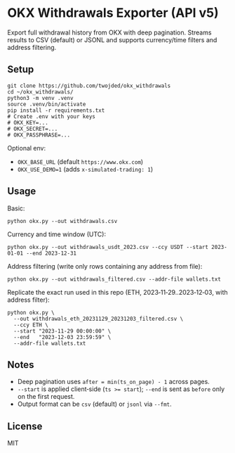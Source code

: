 # OKX Withdrawals Exporter (API v5)

Export full withdrawal history from OKX with deep pagination. Streams results to CSV (default) or JSONL and supports currency/time filters and address filtering.

## Setup
```
git clone https://github.com/twojded/okx_withdrawals
cd ~/okx_withdrawals/
python3 -m venv .venv
source .venv/bin/activate
pip install -r requirements.txt
# Create .env with your keys
# OKX_KEY=...
# OKX_SECRET=...
# OKX_PASSPHRASE=...
```

Optional env:
- `OKX_BASE_URL` (default `https://www.okx.com`)
- `OKX_USE_DEMO=1` (adds `x-simulated-trading: 1`)

## Usage

Basic:
```
python okx.py --out withdrawals.csv
```

Currency and time window (UTC):
```
python okx.py --out withdrawals_usdt_2023.csv --ccy USDT --start 2023-01-01 --end 2023-12-31
```

Address filtering (write only rows containing any address from file):
```
python okx.py --out withdrawals_filtered.csv --addr-file wallets.txt
```

Replicate the exact run used in this repo (ETH, 2023‑11‑29..2023‑12‑03, with address filter):
```
python okx.py \
  --out withdrawals_eth_20231129_20231203_filtered.csv \
  --ccy ETH \
  --start "2023-11-29 00:00:00" \
  --end   "2023-12-03 23:59:59" \
  --addr-file wallets.txt
```

## Notes
- Deep pagination uses `after = min(ts_on_page) - 1` across pages.
- `--start` is applied client‑side (`ts >= start`); `--end` is sent as `before` only on the first request.
- Output format can be `csv` (default) or `jsonl` via `--fmt`.

## License
MIT
